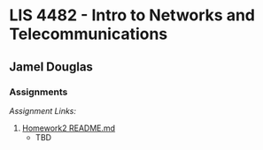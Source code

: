 # LIS 4482 - Intro to Networks and Telecommunications

## Jamel Douglas

### Assignments

*Assignment Links:*

1. [Homework2 README.md](design-project/README.md "My Homework2 README.md file")
    - TBD
